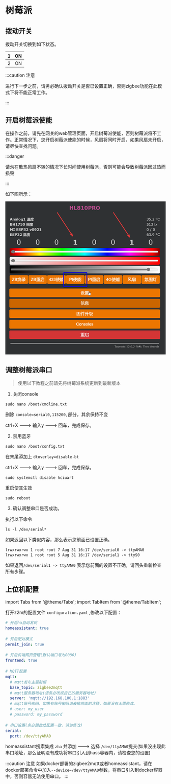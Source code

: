 # 树莓派



## 拨动开关

拨动开关切换到如下状态。

1|ON
:---:|:---:
2|ON
:::caution 注意

进行下一步之前，请务必确认拨动开关是否已设置正确，否则zigbee功能在此模式下将不能正常工作。

:::

## 开启树莓派使能

在操作之前，请先在网关的web管理页面，开启树莓派使能，否则树莓派将不工作。正常情况下，您开启树莓派使能的时候，风扇将同时开启，如果风扇未开启，请尽快查找问题。

:::danger

请勿在散热风扇不转的情况下长时间使用树莓派，否则可能会导致树莓派因过热而损毁

:::

如下图所示：

![](../../../img/pi.png)


## 调整树莓派串口

> 使用以下教程之前请先将树莓派系统更新到最新版本


1. 关闭console

```
sudo nano /boot/cmdline.txt
```

删除 ` console=serial0,115200, `部分，其余保持不变

ctrl+X ---> 输入y ---> 回车，完成保存。

2. 禁用蓝牙
```
sudo nano /boot/config.txt
```

在末尾添加上 `dtoverlay=disable-bt` 

ctrl+X ---> 输入y ---> 回车，完成保存。

```
sudo systemctl disable hciuart
```
重启使其生效
```
sudo reboot
```

3. 确认调整串口是否成功。

执行以下命令
```
ls -l /dev/serial*
```

如果返回以下类似内容，那么表示您前面已设置正确。
```
lrwxrwxrwx 1 root root 7 Aug 31 16:17 /dev/serial0 -> ttyAMA0
lrwxrwxrwx 1 root root 5 Aug 31 16:17 /dev/serial1 -> ttyS0
```

如果返回`/dev/serial1 -> ttyAMA0` 表示您前面的设置不正确，请回头重新检查所有步骤。




## 上位机配置

import Tabs from '@theme/Tabs';
import TabItem from '@theme/TabItem';

<Tabs>
  <TabItem value="Z2M" label="Z2M" default>

打开z2m的配置文件 `configuration.yaml` ,修改以下配置：

```yaml
# 开启ha自动发现
homeassistant: true

# 开启配对模式
permit_join: true

# 开启前端网页管理(默认端口号为8080)
frontend: true

# MQTT配置
mqtt:
  # mqtt发布主题前缀
  base_topic: zigbee2mqtt
  # mqtt服务器地址(请务必改成自己的服务器地址)
  server: 'mqtt://192.168.100.1:1883'
  # mqtt账号密码，如果有账号密码请去掉前面的注释，如果没有无需修改。
  # user: my_user
  # password: my_password

# 串口设置(务必跟此处配置一致，请勿修改)
serial:
  port: /dev/ttyAMA0
```
  </TabItem>
  <TabItem value="ZHA" label="ZHA">

homeassistant搜索集成 `zha` 并添加 ---> 选择 `/dev/ttyAMA0`提交(如果没出现此串口地址，那么证明没有成功将串口引入到hass容器内，请检查您的设置)


  </TabItem>
</Tabs>


:::caution 注意
如果docker部署的zigbee2mqtt或者homeassistant，请在docker部署命令中加入`--device=/dev/ttyAMA0`参数，将串口引入到docker容器中，否则容器无法使用串口。
:::


















